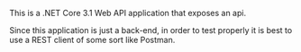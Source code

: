 This is a .NET Core 3.1 Web API application that exposes an api.


Since this application is just a back-end, in order to test properly it is best to use a REST client of some sort like Postman.

